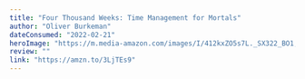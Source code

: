 ```yaml
---
title: "Four Thousand Weeks: Time Management for Mortals"
author: "Oliver Burkeman"
dateConsumed: "2022-02-21"
heroImage: "https://m.media-amazon.com/images/I/412kxZO5s7L._SX322_BO1,204,203,200_.jpg"
review: ""
link: "https://amzn.to/3LjTEs9"
---
```

